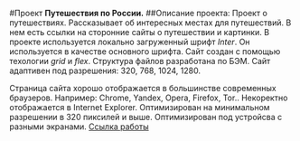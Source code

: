 #Проект **Путешествия по России.**
##Описание проекта:
Проект о путешествиях. Рассказывает об интересных местах для путешествий. В нем
есть ссылки на сторонние сайты о путешествии и картинки.
В проекте используется локально загруженный шрифт *Inter*. Он используется в 
качестве основного шрифта. Сайт создан с помощью техологии *grid* и *flex*.
Структура файлов разработана по БЭМ. Сайт адаптивен под разрешения: 320, 768,
1024, 1280.

Страница сайта хорошо отображается в большинстве современных браузеров. 
Например: Chrome, Yandex, Opera, Firefox, Tor.. Некоректно отображается в 
Internet Explorer. Оптимизирован на минимальном разрешении в 320 пиксилей и выше.
Оптимизирован под устройсва с разными экранами.
[Ссылка работы](https://mihhaa.github.io/russian-travel/)